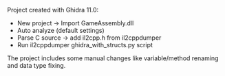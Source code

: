 Project created with Ghidra 11.0:

- New project -> Import GameAssembly.dll
- Auto analyze (default settings)
- Parse C source -> add il2cpp.h from il2cppdumper
- Run il2cppdumper ghidra_with_structs.py script

The project includes some manual changes like variable/method renaming and data type fixing.
